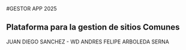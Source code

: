 #GESTOR APP 2025
## Plataforma para la gestion  de sitios Comunes
JUAN DIEGO SANCHEZ - WD
ANDRES FELIPE ARBOLEDA SERNA